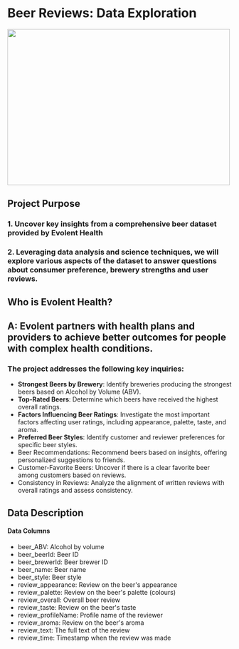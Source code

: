 # Beer Reviews: Data Exploration

<img src = "https://media.giphy.com/media/t2sKa4JKNW9DawxAYi/giphy.gif" width = "500" height = "350"/>

## Project Purpose

### 1. Uncover key insights from a comprehensive beer dataset provided by Evolent Health
### 2. Leveraging data analysis and science techniques, we will explore various aspects of the dataset to answer questions about consumer preference, brewery strengths and user reviews.

## Who is Evolent Health?
## A: Evolent partners with health plans and providers to achieve better outcomes for people with complex health conditions. 

### The project addresses the following key inquiries:

+ __Strongest Beers by Brewery__: Identify breweries producing the strongest beers based on Alcohol by Volume (ABV).
+ __Top-Rated Beers__: Determine which beers have received the highest overall ratings.
+ __Factors Influencing Beer Ratings__: Investigate the most important factors affecting user ratings, including appearance, palette, taste, and aroma.
+ **Preferred Beer Styles**: Identify customer and reviewer preferences for specific beer styles.
+ Beer Recommendations: Recommend beers based on insights, offering personalized suggestions to friends.
+ Customer-Favorite Beers: Uncover if there is a clear favorite beer among customers based on reviews.
+ Consistency in Reviews: Analyze the alignment of written reviews with overall ratings and assess consistency.

## Data Description
#### Data Columns

+ beer_ABV: Alcohol by volume
+ beer_beerId: Beer ID
+ beer_brewerId: Beer brewer ID
+ beer_name: Beer name
+ beer_style: Beer style
+ review_appearance: Review on the beer's appearance
+ review_palette: Review on the beer's palette (colours)
+ review_overall: Overall beer review
+ review_taste: Review on the beer's taste
+ review_profileName: Profile name of the reviewer
+ review_aroma: Review on the beer's aroma
+ review_text: The full text of the review
+ review_time: Timestamp when the review was made

  
